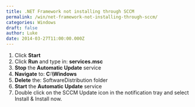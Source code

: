 ```yaml
---
title: .NET Framework not installing through SCCM
permalink: /win/net-framework-not-installing-through-sccm/
categories: Windows
draft: false
author: Luke
date: 2014-03-27T11:00:00.000Z
---
```


1. Click **Start**
2. Click **Run** and type in: **services.msc**
3. **Stop** the **Automatic Update** service
4. **Navigate** to: **C:\Windows**
5. **Delete** the: SoftwareDistribution folder
6. **Start** the **Automatic Update** service
7. Double click on the SCCM Update icon in the notification tray and select Install & Install now.

